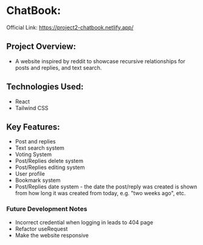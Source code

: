 # ChatBook: 

Official Link: https://project2-chatbook.netlify.app/

## Project Overview:
* A website inspired by reddit to showcase recursive relationships for posts and replies, and text search.

## Technologies Used:
* React
* Tailwind CSS

## Key Features:
* Post and replies
* Text search system
* Voting System
* Post/Replies delete system
* Post/Replies editing system
* User profile
* Bookmark system
* Post/Replies date system - the date the post/reply was created is shown from how long it was created from today, e.g. "two weeks ago", etc.

### Future Development Notes
* Incorrect credential when logging in leads to 404 page
* Refactor useRequest
* Make the website responsive
